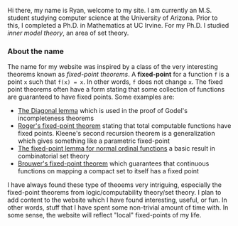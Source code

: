 Hi there, my name is Ryan, welcome to my site.  I am currently an M.S. student studying computer science
at the University of Arizona.  Prior to this, I completed a Ph.D. in Mathematics at UC Irvine.
For my Ph.D. I studied *inner model theory*, an area of set theory.  

### About the name

The name for my website was inspired by a class of the very interesting theorems known as *fixed-point
theorems*.  A **fixed-point** for a function `f` is a point `x` such that `f(x) = x`. In other words,
`f` does not change `x`.  The fixed point theorems often have a form stating that some collection
of functions are guaranteed to have fixed points.  Some examples are:  

- [The Diagonal lemma](https://en.wikipedia.org/wiki/Diagonal_lemma) which is used in the proof of Godel's incompleteness theorems
- [Roger's fixed-point theorem](https://en.wikipedia.org/wiki/Kleene%27s_recursion_theorem#Rogers's_fixed-point_theorem) stating that total computable functions have fixed points.  Kleene's second recursion theorem is a generalization which gives something like a parametric fixed-point
- [The fixed-point lemma for normal ordinal functions](https://en.wikipedia.org/wiki/Fixed-point_lemma_for_normal_functions) a basic result in combinatorial set theory
- [Brouwer's fixed-point theorem](https://en.wikipedia.org/wiki/Brouwer_fixed-point_theorem) which guarantees that continuous functions on mapping a compact set to itself has a fixed point  
  
I have always found these type of theoems very intriguing, especially the fixed-point 
theorems from logic/computability theory/set theory.  I plan to add content to the website which 
I have found interesting, useful, or fun.  In other words, stuff that I have spent some non-trivial 
amount of time with.  In some sense, the website will reflect "local" fixed-points of my life.
